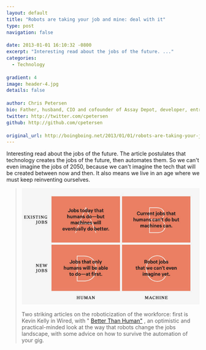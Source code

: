 ```yaml
---
layout: default
title: "Robots are taking your job and mine: deal with it"
type: post
navigation: false

date: 2013-01-01 16:10:32 -0800
excerpt: "Interesting read about the jobs of the future. ..."
categories:
  - Technology

gradient: 4
image: header-4.jpg
details: false

author: Chris Petersen
bio: Father, husband, CIO and cofounder of Assay Depot, developer, entrepreneur and technologist.
twitter: http://twitter.com/cpetersen
github: http://github.com/cpetersen

original_url: http://boingboing.net/2013/01/01/robots-are-taking-your-job-and.html
---
```



Interesting read about the jobs of the future. The article postulates that technology creates the jobs of the future, then automates them. So we can't even imagine the jobs of 2050, because we can't imagine the tech that will be created between now and then. It also means we live in an age where we must keep reinventing ourselves.

 >
 >
 >  ![](/assets/import/d482d76c8f7773503d09bab1aa8f4663.jpg) 
 >
 > Two striking articles on the roboticization of the workforce: first is Kevin Kelly in Wired, with " [Better Than Human"](http://www.wired.com/gadgetlab/2012/12/ff-robots-will-take-our-jobs/all/) , an optimistic and practical-minded look at the way that robots change the jobs landscape, with some advice on how to survive the automation of your gig.
 >
 >
